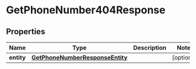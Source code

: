 

# GetPhoneNumber404Response


## Properties

| Name | Type | Description | Notes |
|------------ | ------------- | ------------- | -------------|
|**entity** | [**GetPhoneNumberResponseEntity**](GetPhoneNumberResponseEntity.md) |  |  [optional] |



